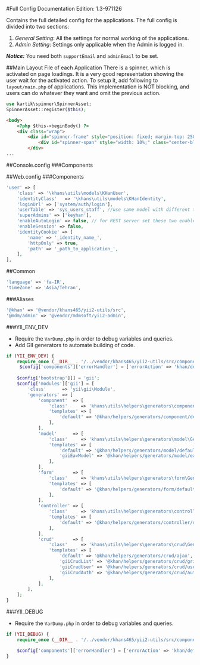 #Full Config
Documentation Edition: 1.3-971126

Contains the full detailed config for the applications.
The full config is divided into two sections:
1. _General Setting_: All the settings for normal working of the applications.
1. _Admin Setting_: Settings only applicable when the Admin is logged in.

**_Notice:_** You need both `supportEmail` and `adminEmail` to be set.

##Main Layout File of each Application
There is a spinner, which is activated on page loadings. It is a very good representation showing the 
user wait for the activated action. To setup it, add following to `layout/main.php` of applications.
This implementation is NOT blocking, and users can do whatever they want and omit the previous action.
```php
use kartik\spinner\SpinnerAsset;
SpinnerAsset::register($this); 
```
```html
<body>
    <?php $this->beginBody() ?>
    <div class="wrap">
        <div id="spinner-frame" style="position: fixed; margin-top: 250px; width: 100%;">
            <div id="spinner-span" style="width: 10%;" class="center-block text-center"></div>
        </div>
...
```

##Console.config
###Components

##Web.config
###Components

```php
'user' => [
    'class' => '\khans\utils\models\KHanUser',
    'identityClass'   => '\khans\utils\models\KHanIdentity',
    'loginUrl' => ['system/auth/login'],
    'userTable' => 'sys_users_staff', //use same model with different tables for different applications
    'superAdmins' => ['keyhan'],
    'enableAutoLogin' => false, // for REST server set these two enable* to false
    'enableSession' => false,
    'identityCookie' => [
        'name' => '_identity_name_',
        'httpOnly' => true,
        'path' => '_path_to_application_',
    ],
],
```

##Common
```php
'language' => 'fa-IR',
'timeZone' => 'Asia/Tehran',
```

###Aliases

```php
'@khan' => '@vendor/khans465/yii2-utils/src',
'@mdm/admin' => '@vendor/mdmsoft/yii2-admin',
```

###YII_ENV_DEV

+ Require the `VarDump.php` in order to debug variables and queries.
+ Add GII generators to automate building of code. 
```php
if (YII_ENV_DEV) { 
    require_once (__DIR__ . '/../vendor/khans465/yii2-utils/src/components/VarDump.php');
     $config['components']['errorHandler'] = ['errorAction' => 'khan/default/error'];
   
    $config['bootstrap'][] = 'gii';
    $config['modules']['gii'] = [
        'class'      => 'yii\gii\Module',
        'generators' => [
            'component'  => [
                'class'     => 'khans\utils\helpers\generators\component\Generator',
                'templates' => [
                    'default' => '@khan/helpers/generators/component/default',
                ],
            ],
            'model'      => [
                'class'     => 'khans\utils\helpers\generators\model\Generator',
                'templates' => [
                    'default' => '@khan/helpers/generators/model/default',
                    'giiEavModel' => '@khan/helpers/generators/model/eav',
                ],
            ],
            'form'       => [
                'class'     => 'khans\utils\helpers\generators\form\Generator',
                'templates' => [
                    'default' => '@khan/helpers/generators/form/default',
                ],
            ],
            'controller' => [
                'class'     => 'khans\utils\helpers\generators\controller\Generator',
                'templates' => [
                    'default' => '@khan/helpers/generators/controller/default',
                ],
            ],
            'crud'       => [
                'class'     => 'khans\utils\helpers\generators\crud\Generator',
                'templates' => [
                    'default' => '@khan/helpers/generators/crud/ajax',
                    'giiCrudList' => '@khan/helpers/generators/crud/grid',
                    'giiCrudUser' => '@khan/helpers/generators/crud/user',
                    'giiCrudAuth' => '@khan/helpers/generators/crud/auth',
                ],
            ],
        ],
    ];
}
```

###YII_DEBUG
+ Require the `VarDump.php` in order to debug variables and queries.
```php
if (YII_DEBUG) { 
    require_once (__DIR__ . '/../vendor/khans465/yii2-utils/src/components/VarDump.php');

    $config['components']['errorHandler'] = ['errorAction' => 'khan/default/error'];
}
```
